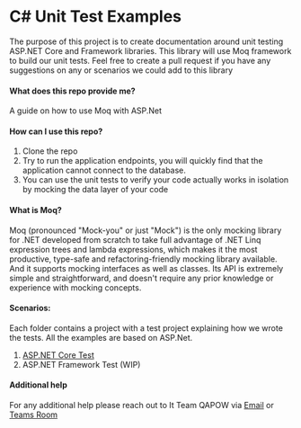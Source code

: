 # C# Unit Test Examples

The purpose of this project is to create documentation around unit testing ASP.NET Core and Framework libraries. This library will use Moq framework to build our unit tests. Feel free to create a pull request if you have any suggestions on any or scenarios we could add to this library

#### What does this repo provide me?
A guide on how to use Moq with ASP.Net

#### How can I use this repo?
1. Clone the repo 
2. Try to run the application endpoints, you will quickly find that the application cannot connect to the database.
3. You can use the unit tests to verify your code actually works in isolation by mocking the data layer of your code

#### What is Moq?
Moq (pronounced "Mock-you" or just "Mock") is the only mocking library for .NET developed from scratch to take full advantage of .NET Linq expression trees and lambda expressions, which makes it the most productive, type-safe and refactoring-friendly mocking library available. And it supports mocking interfaces as well as classes. Its API is extremely simple and straightforward, and doesn't require any prior knowledge or experience with mocking concepts.


#### Scenarios:
Each folder contains a project with a test project explaining how we wrote the tests. All the examples are based on ASP.Net.
1. [ASP.NET Core Test](https://git.rockfin.com/QAPOW/CSharpUnitTestExamples/tree/master/AspNetCore) 
2. ASP.NET Framework Test (WIP)


#### Additional help
For any additional help please reach out to It Team QAPOW via [Email](ITTeamQAPOW@Quickenloans.com) or [Teams Room](https://teams.microsoft.com/l/team/19%3a00f5199ea282405a877fd7915e45f3bc%40thread.skype/conversations?groupId=5a5da90f-7f86-49da-87de-d84eba0474f8&tenantId=e58c8e81-abd8-48a8-929d-eb67611b83bd)
